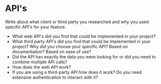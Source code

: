 # API's

Write about what client or third party you researched and why you used specific API's for your feature.

* What web API's did you find that could be implemented in your project?
* What third party API's did you find that could be implemented in your project? Why did you choose your specific API? Based on documentation? Based on ease of use?
* Did the API hav exactly the data you were looking for or did you need to combine multiple API calls?
* How does the web API work?
* If you are using a third-party API how does it work? Do you need extensive authentication to interact with it?